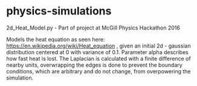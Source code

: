 # physics-simulations

2d_Heat_Model.py - Part of project at McGill Physics Hackathon 2016

Models the heat equation as seen here: https://en.wikipedia.org/wiki/Heat_equation , given an initial 2d - gaussian distribution centered at 0 with variance of 0.1. Parameter alpha describes how fast heat is lost. The Laplacian is calculated with a finite difference of nearby units, overwrapping the edges is done to prevent the boundary conditions, which are arbitrary and do not change, from overpowering the simulation. 
